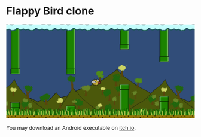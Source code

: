 # Flappy Bird clone

![Banner image](Screenshots/banner.png)

You may download an Android executable on [itch.io](https://snma.itch.io/flappybird-clone).
